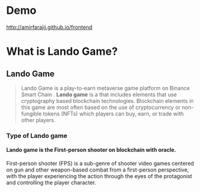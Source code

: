 # Demo
http://amirfarajii.github.io/frontend

# What is Lando  Game?

## Lando Game

> Lando Game is a play-to-earn metaverse game platform on Binance Smart Chain . **Lando game** is a that includes elements that use cryptography based blockchain technologies. Blockchain elements in this game are most often based on the use of cryptocurrency or non-fungible tokens (NFTs) which players can buy, earn, or trade with other players.

### Type of Lando game

#### Lando game is the  First-person shooter on  blockchain with oracle.

First-person shooter (FPS) is a sub-genre of shooter video games centered on gun and other weapon-based combat from a first-person perspective, with the player experiencing the action through the eyes of the protagonist and controlling the player character.

